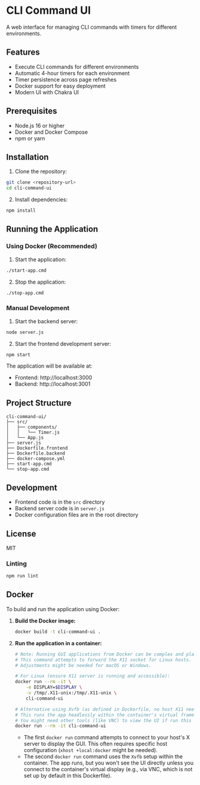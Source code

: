 # CLI Command UI

A web interface for managing CLI commands with timers for different environments.

## Features

- Execute CLI commands for different environments
- Automatic 4-hour timers for each environment
- Timer persistence across page refreshes
- Docker support for easy deployment
- Modern UI with Chakra UI

## Prerequisites

- Node.js 16 or higher
- Docker and Docker Compose
- npm or yarn

## Installation

1. Clone the repository:

```bash
git clone <repository-url>
cd cli-command-ui
```

2. Install dependencies:

```bash
npm install
```

## Running the Application

### Using Docker (Recommended)

1. Start the application:

```bash
./start-app.cmd
```

2. Stop the application:

```bash
./stop-app.cmd
```

### Manual Development

1. Start the backend server:

```bash
node server.js
```

2. Start the frontend development server:

```bash
npm start
```

The application will be available at:

- Frontend: http://localhost:3000
- Backend: http://localhost:3001

## Project Structure

```
cli-command-ui/
├── src/
│   ├── components/
│   │   └── Timer.js
│   └── App.js
├── server.js
├── Dockerfile.frontend
├── Dockerfile.backend
├── docker-compose.yml
├── start-app.cmd
└── stop-app.cmd
```

## Development

- Frontend code is in the `src` directory
- Backend server code is in `server.js`
- Docker configuration files are in the root directory

## License

MIT

### Linting

```bash
npm run lint
```

## Docker

To build and run the application using Docker:

1.  **Build the Docker image:**

    ```bash
    docker build -t cli-command-ui .
    ```

2.  **Run the application in a container:**

    ```bash
    # Note: Running GUI applications from Docker can be complex and platform-dependent.
    # This command attempts to forward the X11 socket for Linux hosts.
    # Adjustments might be needed for macOS or Windows.

    # For Linux (ensure X11 server is running and accessible):
    docker run --rm -it \
        -e DISPLAY=$DISPLAY \
        -v /tmp/.X11-unix:/tmp/.X11-unix \
        cli-command-ui

    # Alternative using Xvfb (as defined in Dockerfile, no host X11 needed):
    # This runs the app headlessly within the container's virtual framebuffer.
    # You might need other tools (like VNC) to view the UI if run this way.
    docker run --rm -it cli-command-ui
    ```

    - The first `docker run` command attempts to connect to your host's X server to display the GUI. This often requires specific host configuration (`xhost +local:docker` might be needed).
    - The second `docker run` command uses the `Xvfb` setup within the container. The app runs, but you won't see the UI directly unless you connect to the container's virtual display (e.g., via VNC, which is not set up by default in this Dockerfile).

